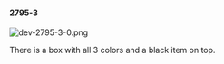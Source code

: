 #### 2795-3
![dev-2795-3-0.png](https://github.com/lil-lab/nlvr/raw/master/nlvr/dev/images/0/dev-2795-3-0.png "dev-2795-3-0.png")

There is a box with all 3 colors and a black item on top.